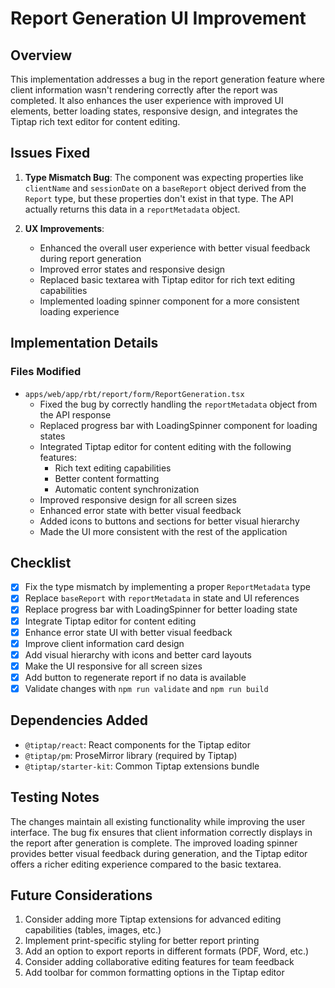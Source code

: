 # Report Generation UI Improvement

## Overview

This implementation addresses a bug in the report generation feature where client information wasn't rendering correctly after the report was completed. It also enhances the user experience with improved UI elements, better loading states, responsive design, and integrates the Tiptap rich text editor for content editing.

## Issues Fixed

1. **Type Mismatch Bug**: The component was expecting properties like `clientName` and `sessionDate` on a `baseReport` object derived from the `Report` type, but these properties don't exist in that type. The API actually returns this data in a `reportMetadata` object.

2. **UX Improvements**:
   - Enhanced the overall user experience with better visual feedback during report generation
   - Improved error states and responsive design
   - Replaced basic textarea with Tiptap editor for rich text editing capabilities
   - Implemented loading spinner component for a more consistent loading experience

## Implementation Details

### Files Modified

- `apps/web/app/rbt/report/form/ReportGeneration.tsx`
  - Fixed the bug by correctly handling the `reportMetadata` object from the API response
  - Replaced progress bar with LoadingSpinner component for loading states
  - Integrated Tiptap editor for content editing with the following features:
    - Rich text editing capabilities
    - Better content formatting
    - Automatic content synchronization
  - Improved responsive design for all screen sizes
  - Enhanced error state with better visual feedback
  - Added icons to buttons and sections for better visual hierarchy
  - Made the UI more consistent with the rest of the application

## Checklist

- [x] Fix the type mismatch by implementing a proper `ReportMetadata` type
- [x] Replace `baseReport` with `reportMetadata` in state and UI references
- [x] Replace progress bar with LoadingSpinner for better loading state
- [x] Integrate Tiptap editor for content editing
- [x] Enhance error state UI with better visual feedback
- [x] Improve client information card design
- [x] Add visual hierarchy with icons and better card layouts
- [x] Make the UI responsive for all screen sizes
- [x] Add button to regenerate report if no data is available
- [x] Validate changes with `npm run validate` and `npm run build`

## Dependencies Added

- `@tiptap/react`: React components for the Tiptap editor
- `@tiptap/pm`: ProseMirror library (required by Tiptap)
- `@tiptap/starter-kit`: Common Tiptap extensions bundle

## Testing Notes

The changes maintain all existing functionality while improving the user interface. The bug fix ensures that client information correctly displays in the report after generation is complete. The improved loading spinner provides better visual feedback during generation, and the Tiptap editor offers a richer editing experience compared to the basic textarea.

## Future Considerations

1. Consider adding more Tiptap extensions for advanced editing capabilities (tables, images, etc.)
2. Implement print-specific styling for better report printing
3. Add an option to export reports in different formats (PDF, Word, etc.)
4. Consider adding collaborative editing features for team feedback
5. Add toolbar for common formatting options in the Tiptap editor
